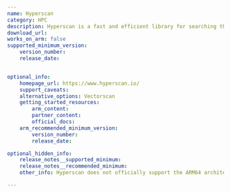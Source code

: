 ```yaml
---
name: Hyperscan
category: HPC
description: Hyperscan is a fast and efficient library for searching through large datasets using regular expressions. It's built for real-time text processing, handling complex pattern matching quickly.
download_url:
works_on_arm: false
supported_minimum_version:
    version_number:
    release_date:


optional_info:
    homepage_url: https://www.hyperscan.io/
    support_caveats:
    alternative_options: Vectorscan
    getting_started_resources:
        arm_content:
        partner_content:
        official_docs:
    arm_recommended_minimum_version:
        version_number:
        release_date:

optional_hidden_info:
    release_notes__supported_minimum:
    release_notes__recommended_minimum:
    other_info: Hyperscan does not officially support the ARM64 architecture, as it is highly optimized for Intel's x86 architecture. Kindly refer to this [blog](https://developer.arm.com/documentation/109794/0100/History-of-Hyperscan) and the related [issue](https://github.com/intel/hyperscan/issues/197) for more information .However, there is an open-source alternative, Vectorscan, which is a fork of Hyperscan that has been modified to run on more platforms, including ARM64.

---
```

